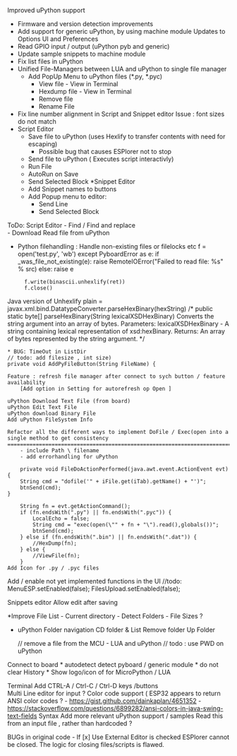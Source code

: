 
Improved uPython support
* Firmware and version detection improvements
* Add support for generic uPython, by using machine module 
    Updates to Options UI and Preferences 
* Read GPIO input / output (uPython pyb and generic) 
* Update sample snippets to machine module
* Fix list files in uPython
* Unified File-Managers between LUA and uPython to single file manager 
    * Add PopUp Menu to uPython files (*.py, *.pyc)
        - View file - View in Terminal 
        - Hexdump file - View in Terminal 
        - Remove file 
        - Rename File 
* Fix line number alignment in Script and Snippet editor 
    Issue : font sizes do not match 
* Script Editor 
    - Save file to uPython (uses Hexlify to transfer contents with need for escaping)
        * Possible bug that causes ESPlorer not to stop 
    - Send file to uPython ( Executes script interactivly)
    - Run File 
    - AutoRun on Save
    - Send Selected Block
*Snippet Editor 
    - Add Snippet names to buttons    
    - Add Popup menu to editor:
        - Send Line 
        - Send Selected Block
   


ToDo:
    Script Editor 
        - Find / Find and replace        
        - Download Read file from uPython
        
- Python filehandling : Handle non-existing files or filelocks etc 
        f = open('test.py', 'wb')
        except PyboardError as e:
            if _was_file_not_existing(e):
                raise RemoteIOError("Failed to read file: %s" % src)
            else:
                raise e

        f.write(binascii.unhexlify(ret))
        f.close()

Java version of Unhexlify 
    plain = javax.xml.bind.DatatypeConverter.parseHexBinary(hexString)
/* 
    public static byte[] parseHexBinary(String lexicalXSDHexBinary)
    Converts the string argument into an array of bytes.
    Parameters:
    lexicalXSDHexBinary - A string containing lexical representation of xsd:hexBinary.
    Returns:
    An array of bytes represented by the string argument.
*/



    * BUG: TimeOut in ListDir 
    // todo: add filesize , int size)
    private void AddPyFileButton(String FileName) {

    Feature : refresh file manager after connect to sych button / feature availability 
        [Add option in Setting for autorefresh op Open ]

    uPython Download Text File (from board) 
    uPython Edit Text File 
    uPython download Binary File 
    Add uPython FileSystem Info 

    Refactor all the different ways to implement DoFile / Exec(open into a single method to get consistency 
    ====================================================================================================
        - include Path \ filename 
        - add errorhandling for uPython 

        private void FileDoActionPerformed(java.awt.event.ActionEvent evt) {                                       
        String cmd = "dofile('" + iFile.get(iTab).getName() + "')";
        btnSend(cmd);
    }   

        String fn = evt.getActionCommand();
        if (fn.endsWith(".py") || fn.endsWith(".pyc")) {
            LocalEcho = false;
            String cmd = "exec(open(\"" + fn + "\").read(),globals())";
            btnSend(cmd);
        } else if (fn.endsWith(".bin") || fn.endsWith(".dat")) {
            //HexDump(fn);
        } else {
            //ViewFile(fn);
        }
    Add Icon for .py / .pyc files 


Add / enable not yet implemented functions in the UI
            //todo: 
            MenuESP.setEnabled(false);
            FilesUpload.setEnabled(false);

Snippets editor 
    Allow edit after saving 

*Improve File List 
    - Current directory 
    - Detect Folders 
    - File Sizes ?

* uPython Folder navigation
    CD folder & List 
    Remove folder 
    Up Folder 

    // remove a file from the MCU - LUA and uPython
    // todo : use PWD on uPython 

Connect to board 
    * autodetect detect pyboard / generic module 
    * do not clear History 
    * Show logo/icon of for MicroPython / LUA 

Terminal 
    Add CTRL-A / Ctrl-C / Ctrl-D keys /buttons  
    Multi Line editor for input ?
    Color code support ( ESP32 appears to return ANSI color codes ?
        - https://gist.github.com/dainkaplan/4651352
        - https://stackoverflow.com/questions/6899282/ansi-colors-in-java-swing-text-fields 
Syntax
    Add more relevant uPython support / samples 
    Read this from an input file , rather than hardcoded ?

  


BUGs in original code 
    - If [x] Use External Editor is checked
        ESPlorer cannot be closed. The logic for closing files/scripts is flawed.

